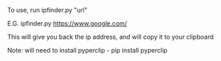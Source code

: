 To use, run ipfinder.py "url"

E.G. ipfinder.py https://www.google.com/

This will give you back the ip address, and will copy it to your clipboard

Note: will need to install pyperclip - pip install pyperclip